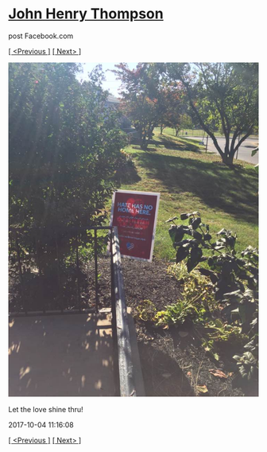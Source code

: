 # [John Henry Thompson](../README.md)
post Facebook.com

[[ <Previous ]](2017-10-04-1.md) [[ Next> ]](2017-10-04-3.md)

[![](../media/2017-10-04/Timeline-Photos-Let-the-love-shine-thru.jpg)](../README.md)

Let the love shine thru!

2017-10-04 11:16:08

[[ <Previous ]](2017-10-04-1.md) [[ Next> ]](2017-10-04-3.md)